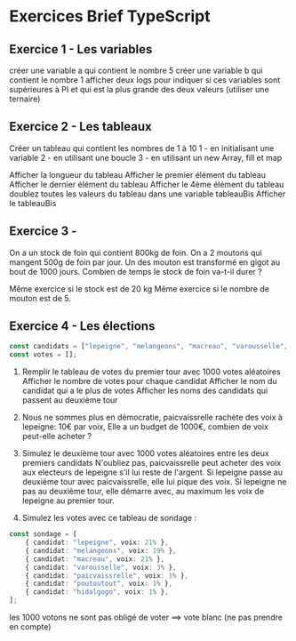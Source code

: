 # Exercices Brief TypeScript

## Exercice 1 - Les variables

créer une variable a qui contient le nombre 5
créer une variable b qui contient le nombre 1
afficher deux logs pour indiquer si ces variables sont supérieures à PI
et qui est la plus grande des deux valeurs (utiliser une ternaire)

## Exercice 2 - Les tableaux

Créer un tableau qui contient les nombres de 1 à 10
1 - en initialisant une variable
2 - en utilisant une boucle
3 - en utilisant un new Array, fill et map

Afficher la longueur du tableau
Afficher le premier élément du tableau
Afficher le dernier élément du tableau
Afficher le 4ème élément du tableau
doublez toutes les valeurs du tableau dans une variable tableauBis
Afficher le tableauBis

## Exercice 3 - 

On a un stock de foin qui contient 800kg de foin.
On a 2 moutons qui mangent 500g de foin par jour.
Un des mouton est transformé en gigot au bout de 1000 jours.
Combien de temps le stock de foin va-t-il durer ?

Même exercice si le stock est de 20 kg 
Même exercice si le nombre de mouton est de 5.

## Exercice 4 - Les élections

```typescript
const candidats = ["lepeigne", "melangeons", "macreau", "varousselle", "paicvaissrelle", "poutoutout", "hidalgogo"];
const votes = [];
```

1. Remplir le tableau de votes du premier tour avec 1000 votes aléatoires
Afficher le nombre de votes pour chaque candidat
Afficher le nom du candidat qui a le plus de votes
Afficher les noms des candidats qui passent au deuxième tour

2. Nous ne sommes plus en démocratie, paicvaissrelle rachète des voix à lepeigne:
10€ par voix, Elle a un budget de 1000€, combien de voix peut-elle acheter ?

3. Simulez le deuxième tour avec 1000 votes aléatoires entre les deux premiers candidats
N'oubliez pas, paicvaissrelle peut acheter des voix aux electeurs de lepeigne s'il lui reste de l'argent.
Si lepeigne passe au deuxième tour avec paicvaissrelle, elle lui pique des voix.
Si lepeigne ne pas au deuxième tour, elle démarre avec, au maximum les voix de lepeigne au premier tour.

4. Simulez les votes avec ce tableau de sondage :
``` typescript
const sondage = [
    { candidat: "lepeigne", voix: 21% },
    { candidat: "melangeons", voix: 19% },
    { candidat: "macreau", voix: 21% },
    { candidat: "varousselle", voix: 3% },
    { candidat: "paicvaissrelle", voix: 1% },
    { candidat: "poutoutout", voix: 1% },
    { candidat: "hidalgogo", voix: 1% },
];
```
les 1000 votons ne sont pas obligé de voter ==> vote blanc (ne pas prendre en compte)